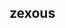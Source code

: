 <html>
<head>
<title>
how you wanna know karlos
</title>
</head>
<body>
<h2>zexous</h2>
<applet
codebase="https://github.com/syedhuq/misc/raw/master/" 
archive="blob.jar" 
code="blob.class"  
width=300 height=200>
</applet>
</body>
</html>
